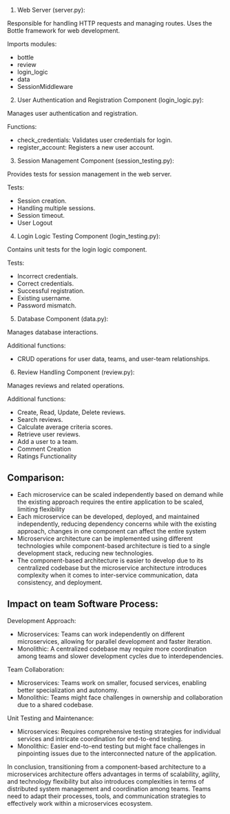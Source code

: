 1) Web Server (server.py):

Responsible for handling HTTP requests and managing routes.
Uses the Bottle framework for web development.

Imports modules:
- bottle
- review
- login_logic
- data
- SessionMiddleware

2) User Authentication and Registration Component (login_logic.py):

Manages user authentication and registration.

Functions:
- check_credentials: Validates user credentials for login.
- register_account: Registers a new user account.

3) Session Management Component (session_testing.py):

Provides tests for session management in the web server.

Tests:
- Session creation.
- Handling multiple sessions.
- Session timeout.
- User Logout

4) Login Logic Testing Component (login_testing.py):

Contains unit tests for the login logic component.

Tests:
- Incorrect credentials.
- Correct credentials.
- Successful registration.
- Existing username.
- Password mismatch.

5) Database Component (data.py):

Manages database interactions.

Additional functions:
- CRUD operations for user data, teams, and user-team relationships.

6) Review Handling Component (review.py):

Manages reviews and related operations.

Additional functions:
- Create, Read, Update, Delete reviews.
- Search reviews.
- Calculate average criteria scores.
- Retrieve user reviews.
- Add a user to a team.
- Comment Creation
- Ratings Functionality

## Comparison: 
- Each microservice can be scaled independently based on demand while the existing approach requires the entire application to be scaled, limiting flexibility 
- Each microservice can be developed, deployed, and maintained independently, reducing dependency concerns while with the existing approach, changes in one component can affect the entire system
- Microservice architecture can be implemented using different technologies while component-based architecture is tied to a single development stack, reducing new technologies. 
- The component-based architecture is easier to develop due to its centralized codebase but the microservice architecture introduces complexity when it comes to inter-service communication, data consistency, and deployment. 

## Impact on team Software Process:
Development Approach:
- Microservices: Teams can work independently on different microservices, allowing for parallel development and faster iteration.
- Monolithic: A centralized codebase may require more coordination among teams and slower development cycles due to interdependencies.

Team Collaboration:
- Microservices: Teams work on smaller, focused services, enabling better specialization and autonomy.
- Monolithic: Teams might face challenges in ownership and collaboration due to a shared codebase.

Unit Testing and Maintenance:
- Microservices: Requires comprehensive testing strategies for individual services and intricate coordination for end-to-end testing.
- Monolithic: Easier end-to-end testing but might face challenges in pinpointing issues due to the interconnected nature of the application.

In conclusion, transitioning from a component-based architecture to a microservices architecture offers advantages in terms of scalability, agility, and technology flexibility but also introduces complexities in terms of distributed system management and coordination among teams. Teams need to adapt their processes, tools, and communication strategies to effectively work within a microservices ecosystem.


